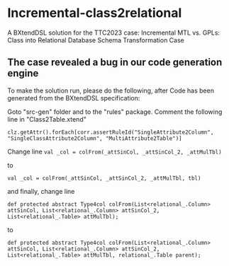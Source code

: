 # Incremental-class2relational
A BXtendDSL solution for the TTC2023 case: Incremental MTL vs. GPLs: Class into Relational Database Schema Transformation Case

## The case revealed a bug in our code generation engine

To make the solution run, please do the following, after Code has been generated from the BXtendDSL specification:

Goto "src-gen" folder and to the "rules" package. Comment the following line in "Class2Table.xtend"

```clz.getAttr().forEach[corr.assertRuleId("SingleAttribute2Column", "SingleClassAttribute2Column", "MultiAttribute2Table")]```

Change line ```val _col = colFrom(_attSinCol, _attSinCol_2, _attMulTbl)``` 

to 

```val _col = colFrom(_attSinCol, _attSinCol_2, _attMulTbl, tbl)```

and finally, change line

```def protected abstract Type4col colFrom(List<relational_.Column> attSinCol, List<relational_.Column> attSinCol_2, List<relational_.Table> attMulTbl);``` 

to


```def protected abstract Type4col colFrom(List<relational_.Column> attSinCol, List<relational_.Column> attSinCol_2, List<relational_.Table> attMulTbl, relational_.Table parent);```
